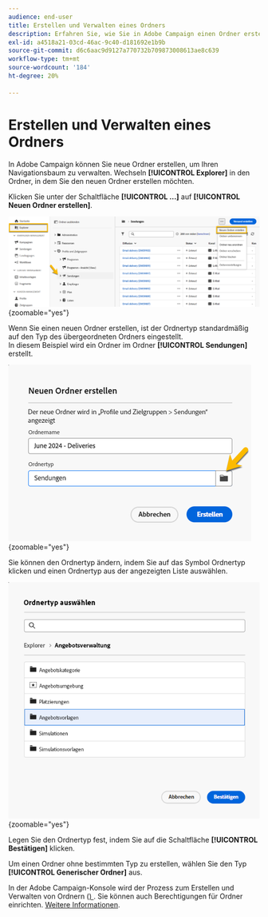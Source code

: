 ```yaml
---
audience: end-user
title: Erstellen und Verwalten eines Ordners
description: Erfahren Sie, wie Sie in Adobe Campaign einen Ordner erstellen und verwalten.
exl-id: a4518a21-03cd-46ac-9c40-d181692e1b9b
source-git-commit: d6c6aac9d9127a770732b709873008613ae8c639
workflow-type: tm+mt
source-wordcount: '184'
ht-degree: 20%

---
```


# Erstellen und Verwalten eines Ordners

In Adobe Campaign können Sie neue Ordner erstellen, um Ihren Navigationsbaum zu verwalten. Wechseln **[!UICONTROL Explorer]** in den Ordner, in dem Sie den neuen Ordner erstellen möchten.

Klicken Sie unter der Schaltfläche **[!UICONTROL …]** auf **[!UICONTROL Neuen Ordner erstellen]**.

![Screenshot, der die Option Neuen Ordner erstellen unter der Schaltfläche … zeigt](assets/folder_create.png){zoomable="yes"}

Wenn Sie einen neuen Ordner erstellen, ist der Ordnertyp standardmäßig auf den Typ des übergeordneten Ordners eingestellt.\
In diesem Beispiel wird ein Ordner im Ordner **[!UICONTROL Sendungen]** erstellt.

![Screenshot mit einem neuen Ordner, der im Ordner „Sendungen“ erstellt wurde](assets/folder_new.png){zoomable="yes"}

Sie können den Ordnertyp ändern, indem Sie auf das Symbol Ordnertyp klicken und einen Ordnertyp aus der angezeigten Liste auswählen.

![Screenshot mit der Liste der zur Auswahl verfügbaren Ordnertypen](assets/folder_type.png){zoomable="yes"}

Legen Sie den Ordnertyp fest, indem Sie auf die Schaltfläche **[!UICONTROL Bestätigen]** klicken.

Um einen Ordner ohne bestimmten Typ zu erstellen, wählen Sie den Typ **[!UICONTROL Generischer Ordner]** aus.

In der Adobe Campaign-Konsole wird der Prozess zum Erstellen und Verwalten von Ordnern ([) ](https://experienceleague.adobe.com/de/docs/campaign/campaign-v8/config/configuration/folders-and-views). Sie können auch Berechtigungen für Ordner einrichten. [Weitere Informationen](https://experienceleague.adobe.com/de/docs/campaign/campaign-v8/admin/permissions/folder-permissions).
